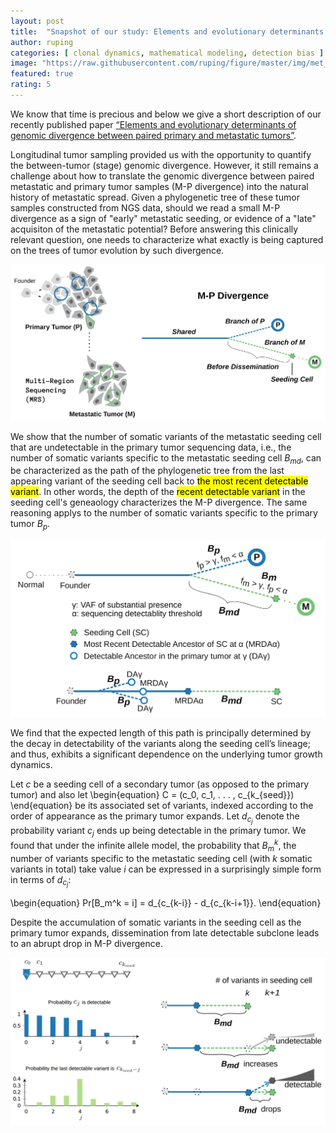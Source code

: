 ```yaml
---
layout: post
title:  "Snapshot of our study: Elements and evolutionary determinants of genomic divergence between paired primary and metastatic tumors"
author: ruping
categories: [ clonal dynamics, mathematical modeling, detection bias ]
image: "https://raw.githubusercontent.com/ruping/figure/master/img/met_timing_graphical_abstract.png"
featured: true
rating: 5
---
```


We know that time is precious and below we give a short description of our recently published paper [“Elements and evolutionary determinants of genomic divergence between paired primary and metastatic tumors”](https://doi.org/10.1371/journal.pcbi.1008838).

Longitudinal tumor sampling provided us with the opportunity to quantify the between-tumor (stage) genomic divergence. However, it still remains a challenge about how to translate the genomic divergence between paired metastatic and primary tumor samples (M-P divergence) into the natural history of metastatic spread. Given a phylogenetic tree of these tumor samples constructed from NGS data, should we read a small M-P divergence as a sign of "early" metastatic seeding, or evidence of a "late" acquisiton of the metastatic potential? Before answering this clinically relevant question, one needs to characterize what exactly is being captured on the trees of tumor evolution by such divergence.

![Figure1](https://raw.githubusercontent.com/ruping/figure/master/img/20210322112926.png)

We show that the number of somatic variants of the metastatic seeding cell that are undetectable in the primary tumor sequencing data, i.e., the number of somatic variants specific to the metastatic seeding cell $B_{md}$, can be characterized as the path of the phylogenetic tree from the last appearing variant of the seeding cell back to <mark>the most recent detectable variant</mark>. In other words, the depth of the <mark>recent detectable variant</mark> in the seeding cell's geneaology characterizes the M-P divergence. The same reasoning applys to the number of somatic variants specific to the primary tumor $B_p$.

![Figure2](https://raw.githubusercontent.com/ruping/figure/master/img/20210322113007.png)

We find that the expected length of this path is principally determined by the decay in detectability of the variants along the seeding cell’s lineage; and thus, exhibits a significant dependence on the underlying tumor growth dynamics.

Let $c$ be a seeding cell of a secondary tumor (as opposed to the primary tumor) and also let
\begin{equation}
C = (c_0, c_1, . . . , c_{k_{seed}})
\end{equation}
be its associated set of variants, indexed according to the order of appearance as the primary tumor expands. Let $d_{c_j}$ denote the probability variant $c_j$ ends up being detectable in the primary tumor. We found that under the infinite allele model, the probability that $B_m^k$, the number of variants specific to the metastatic seeding cell (with $k$ somatic variants in total) take value $i$ can be expressed in a surprisingly simple form in terms of $d_{c_j}$:

<span class="spoiler">
\begin{equation}
Pr[B_m^k = i] = d_{c_{k-i}} - d_{c_{k-i+1}}.
\end{equation}
</span>

Despite the accumulation of somatic variants in the seeding cell as the primary tumor expands, dissemination from late detectable subclone leads to an abrupt drop in M-P divergence.

![Figure3](https://raw.githubusercontent.com/ruping/figure/master/img/20210322114635.png)





<!--
As with the last post about the editor, you'll want to be actually editing this post as you read it so that you can see all the Markdown code we're using.


## Special formatting

As well as bold and italics, you can also use some other special formatting in Markdown when the need arises, for example:

+ ~~strike through~~
+ ==highlight==
+ \*escaped characters\*


## Writing code blocks

There are two types of code elements which can be inserted in Markdown, the first is inline, and the other is block. Inline code is formatted by wrapping any word or words in back-ticks, `like this`. Larger snippets of code can be displayed across multiple lines using triple back ticks:

```
.my-link {
    text-decoration: underline;
}
```

#### JS

```js
// alertbar later
$(document).scroll(function () {
    var y = $(this).scrollTop();
    if (y > 280) {
        $('.alertbar').fadeIn();
    } else {
        $('.alertbar').fadeOut();
    }
});
```

#### Python

```python
print("Hello World")
```

#### Ruby

```ruby
require 'redcarpet'
markdown = Redcarpet.new("Hello World!")
puts markdown.to_html
```

#### C

```c
printf("Hello World");
```


![walking]({{ site.baseurl }}/assets/images/8.jpg)

## Reference lists

The quick brown jumped over the lazy.

Another way to insert links in markdown is using reference lists. You might want to use this style of linking to cite reference material in a Wikipedia-style. All of the links are listed at the end of the document, so you can maintain full separation between content and its source or reference.

## Full HTML

Perhaps the best part of Markdown is that you're never limited to just Markdown. You can write HTML directly in the Markdown editor and it will just work as HTML usually does. No limits! Here's a standard YouTube embed code as an example:

<p><iframe style="width:100%;" height="315" src="https://www.youtube.com/embed/Cniqsc9QfDo?rel=0&amp;showinfo=0" frameborder="0" allowfullscreen></iframe></p>

-->